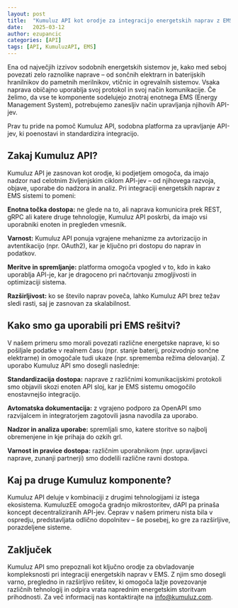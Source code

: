 ```yaml
---
layout: post
title:  "Kumuluz API kot orodje za integracijo energetskih naprav z EMS sistemi"
date:   2025-03-12
author: ezupancic
categories: [API]
tags: [API, KumuluzAPI, EMS]
---
```



Ena od največjih izzivov sodobnih energetskih sistemov je, kako med seboj povezati zelo raznolike naprave – od sončnih elektrarn in baterijskih hranilnikov do pametnih merilnikov, vtičnic in ogrevalnih sistemov. Vsaka naprava običajno uporablja svoj protokol in svoj način komunikacije. Če želimo, da vse te komponente sodelujejo znotraj enotnega EMS (Energy Management System), potrebujemo zanesljiv način upravljanja njihovih API-jev.

Prav tu pride na pomoč Kumuluz API, sodobna platforma za upravljanje API-jev, ki poenostavi in standardizira integracijo.

<!--more-->

## Zakaj Kumuluz API?

Kumuluz API je zasnovan kot orodje, ki podjetjem omogoča, da imajo nadzor nad celotnim življenjskim ciklom API-jev – od njihovega razvoja, objave, uporabe do nadzora in analiz. Pri integraciji energetskih naprav z EMS sistemi to pomeni:

**Enotna točka dostopa:** ne glede na to, ali naprava komunicira prek REST, gRPC ali katere druge tehnologije, Kumuluz API poskrbi, da imajo vsi uporabniki enoten in pregleden vmesnik.

**Varnost:** Kumuluz API ponuja vgrajene mehanizme za avtorizacijo in avtentikacijo (npr. OAuth2), kar je ključno pri dostopu do naprav in podatkov.

**Meritve in spremljanje:** platforma omogoča vpogled v to, kdo in kako uporablja API-je, kar je dragoceno pri načrtovanju zmogljivosti in optimizaciji sistema.

**Razširljivost:** ko se število naprav poveča, lahko Kumuluz API brez težav sledi rasti, saj je zasnovan za skalabilnost.

## Kako smo ga uporabili pri EMS rešitvi?

V našem primeru smo morali povezati različne energetske naprave, ki so pošiljale podatke v realnem času (npr. stanje baterij, proizvodnjo sončne elektrarne) in omogočale tudi ukaze (npr. sprememba režima delovanja). Z uporabo Kumuluz API smo dosegli naslednje:

**Standardizacija dostopa:** naprave z različnimi komunikacijskimi protokoli smo objavili skozi enoten API sloj, kar je EMS sistemu omogočilo enostavnejšo integracijo.

**Avtomatska dokumentacija:** z vgrajeno podporo za OpenAPI smo razvijalcem in integratorjem zagotovili jasna navodila za uporabo.

**Nadzor in analiza uporabe:** spremljali smo, katere storitve so najbolj obremenjene in kje prihaja do ozkih grl.

**Varnost in pravice dostopa:** različnim uporabnikom (npr. upravljavci naprave, zunanji partnerji) smo dodelili različne ravni dostopa.

## Kaj pa druge Kumuluz komponente?

Kumuluz API deluje v kombinaciji z drugimi tehnologijami iz istega ekosistema. KumuluzEE omogoča gradnjo mikrostoritev, dAPI pa prinaša koncept decentraliziranih API-jev. Čeprav v našem primeru nista bila v ospredju, predstavljata odlično dopolnitev – še posebej, ko gre za razširljive, porazdeljene sisteme.

## Zaključek

Kumuluz API smo prepoznali kot ključno orodje za obvladovanje kompleksnosti pri integraciji energetskih naprav v EMS. Z njim smo dosegli varno, pregledno in razširljivo rešitev, ki omogoča lažje povezovanje različnih tehnologij in odpira vrata naprednim energetskim storitvam prihodnosti. Za več informacij nas kontaktirajte na <info@kumuluz.com>.







